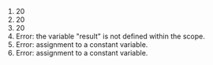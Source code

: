 1. 20
2. 20
3. 20
4. Error: the variable "result" is not defined within the scope.
5. Error: assignment to a constant variable.
6. Error: assignment to a constant variable.
